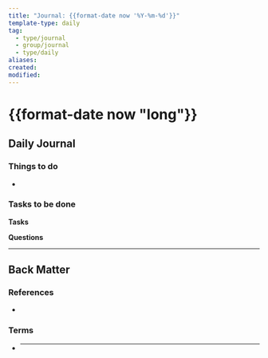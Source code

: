 ```yaml
---
title: "Journal: {{format-date now '%Y-%m-%d'}}"
template-type: daily
tag:
  - type/journal
  - group/journal
  - type/daily
aliases:
created:
modified:
---
```


# {{format-date now "long"}}

## Daily Journal

### **Things to do**

-

### **Tasks to be done**

**Tasks**

**Questions**

---

## Back Matter

### **References**

-

### **Terms**

- ***
